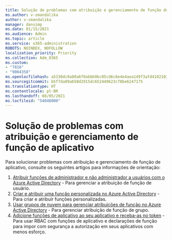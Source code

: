 ```yaml
---
title: Solução de problemas com atribuição e gerenciamento de função de aplicativo
ms.author: v-smandalika
author: v-smandalika
manager: dansimp
ms.date: 01/15/2021
ms.audience: Admin
ms.topic: article
ms.service: o365-administration
ROBOTS: NOINDEX, NOFOLLOW
localization_priority: Priority
ms.collection: Adm_O365
ms.custom:
- "7816"
- "9004358"
ms.openlocfilehash: a5330dc9a80a6f0abbb9bc05cd6c6e4e4aea149f3afd4102103e8eafb44d4b0b
ms.sourcegitcommit: b5f7da89a650d2915dc652449623c78be6247175
ms.translationtype: HT
ms.contentlocale: pt-BR
ms.lasthandoff: 08/05/2021
ms.locfileid: "54048000"
---
```

# <a name="troubleshoot-issues-with-application-role-assignment-and-management"></a>Solução de problemas com atribuição e gerenciamento de função de aplicativo

Para solucionar problemas com atribuição e gerenciamento de função de aplicativo, consulte os seguintes artigos para informações de orientação:

1. [Atribuir funções de administrador e não administrador a usuários com o Azure Active Directory](https://docs.microsoft.com/azure/active-directory/fundamentals/active-directory-users-assign-role-azure-portal) - Para gerenciar a atribuição de função de usuário.
2. [Criar e atribuir uma função personalizada no Azure Active Directory](https://docs.microsoft.com/azure/active-directory/roles/custom-create) - Para criar e atribuir funções personalizadas.
3. [Usar grupos de nuvem para gerenciar atribuições de função no Azure Active Directory](https://docs.microsoft.com/azure/active-directory/roles/groups-concept) - Para gerenciar atribuição de função de grupo.
4. [Adicione funções de aplicativo ao seu aplicativo e receba-as no token](https://docs.microsoft.com/azure/active-directory/develop/howto-add-app-roles-in-azure-ad-apps#app-roles-vs-groups) - Para usar RBAC com funções de aplicativo e declarações de função para impor com segurança a autorização em seus aplicativos com menos esforço.
